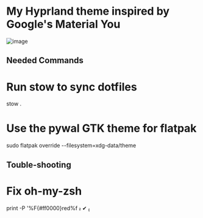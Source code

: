 # My Hyprland theme inspired by Google's Material You

![image](https://github.com/kleidiss/dotfiles/assets/124008722/0ce06ce3-95f0-4967-aad8-927bdfcc7318)


## Needed Commands

# Run stow to sync dotfiles
stow .

# Use the pywal GTK theme for flatpak
sudo flatpak override --filesystem=xdg-data/theme


## Touble-shooting

# Fix oh-my-zsh
print -P '%F{#ff0000}red%f                                                                                                  ✔  


